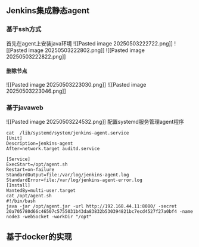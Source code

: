 ## Jenkins集成静态agent
### 基于ssh方式
首先在agent上安装java环境
![[Pasted image 20250503222722.png]]
![[Pasted image 20250503222802.png]]
![[Pasted image 20250503222822.png]]
#### 删除节点
![[Pasted image 20250503223030.png]]
![[Pasted image 20250503223046.png]]
### 基于javaweb

![[Pasted image 20250503224532.png]]
配置systemd服务管理agent程序
```shell
cat  /lib/systemd/system/jenkins-agent.service
[Unit]
Description=jenkins-agent
After=network.target auditd.service

[Service]
ExecStart=/opt/agent.sh
Restart=on-failure
StandardOutput=file:/var/log/jenkins-agent.log
StandardError=file:/var/log/jenkins-agent-error.log
[Install]
WantedBy=multi-user.target
cat /opt/agent.sh
#!/bin/bash
java -jar /opt/agent.jar -url http://192.168.44.11:8080/ -secret 20a705780d66c46507c5755031b43da83832b530394821bc7ecd4527f27a0bf4 -name node3 -webSocket -workDir "/opt"
```
## 基于docker的实现
